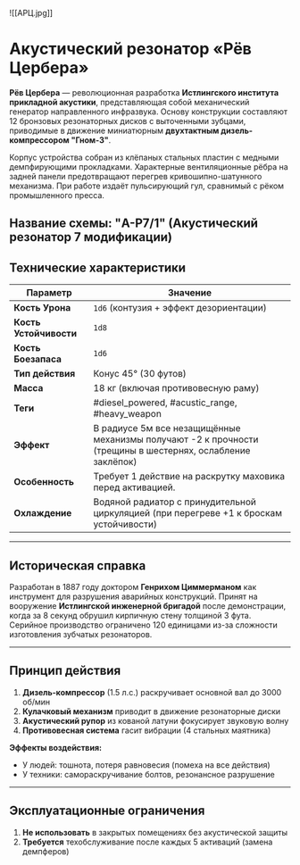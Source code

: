 
![[АРЦ.jpg]]
# Акустический резонатор «Рёв Цербера»

**Рёв Цербера** — революционная разработка **Истлингского института прикладной акустики**, представляющая собой механический генератор направленного инфразвука. Основу конструкции составляют 12 бронзовых резонаторных дисков с выточенными зубцами, приводимые в движение миниатюрным **двухтактным дизель-компрессором "Гном-3"**.

Корпус устройства собран из клёпаных стальных пластин с медными демпфирующими прокладками. Характерные вентиляционные рёбра на задней панели предотвращают перегрев кривошипно-шатунного механизма. При работе издаёт пульсирующий гул, сравнимый с рёком промышленного пресса.

Название схемы: "A-Р7/1"   (Акустический резонатор 7 модификации)   
---
## Технические характеристики

| Параметр               | Значение                                                                                                   |
| ---------------------- | ---------------------------------------------------------------------------------------------------------- |
| **Кость Урона**        | `1d6` (контузия + эффект дезориентации)                                                                    |
| **Кость Устойчивости** | `1d8`                                                                                                      |
| **Кость Боезапаса**    | `1d6`                                                                                                      |
| **Тип действия**       | Конус 45° (30 футов)                                                                                       |
| **Масса**              | 18 кг (включая противовесную раму)                                                                         |
| **Теги**               | #diesel_powered, #acustic_range, #heavy_weapon                                                             |
| **Эффект**             | В радиусе 5м все незащищённые механизмы получают -2 к прочности (трещины в шестернях, ослабление заклёпок) |
| **Особенность**        | Требует 1 действие на раскрутку маховика перед активацией.                                                 |
| **Охлаждение**         | Водяной радиатор с принудительной циркуляцией (при перегреве +1 к броскам устойчивости)                    |


---
## Историческая справка

Разработан в 1887 году доктором **Генрихом Циммерманом** как инструмент для разрушения аварийных конструкций. Принят на вооружение **Истлингской инженерной бригадой** после демонстрации, когда за 8 секунд обрушил кирпичную стену толщиной 3 фута. Серийное производство ограничено 120 единицами из-за сложности изготовления зубчатых резонаторов.




---

## Принцип действия

1. **Дизель-компрессор** (1.5 л.с.) раскручивает основной вал до 3000 об/мин
2. **Кулачковый механизм** приводит в движение резонаторные диски
3. **Акустический рупор** из кованой латуни фокусирует звуковую волну
4. **Противовесная система** гасит вибрации (4 стальных маятника)

**Эффекты воздействия:**
- У людей: тошнота, потеря равновесия (помеха на все действия)
- У техники: самораскручивание болтов, резонансное разрушение

---
<!--Вот такую штуку решил добавить , как обслуживание для редких пушек-->
## Эксплуатационные ограничения

1. **Не использовать** в закрытых помещениях без акустической защиты
2. **Требуется** техобслуживание после каждых 5 активаций (замена демпферов)

